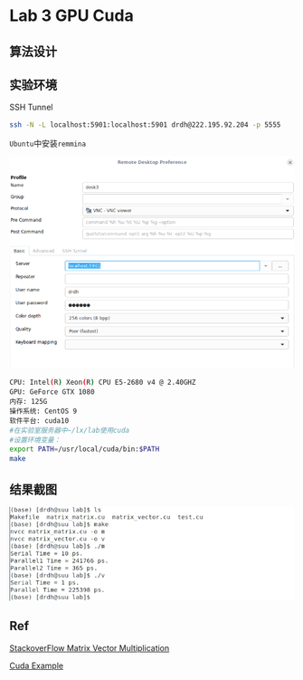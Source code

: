 # Lab 3 GPU Cuda

## 算法设计





## 实验环境

SSH Tunnel

```bash
ssh -N -L localhost:5901:localhost:5901 drdh@222.195.92.204 -p 5555
```

`Ubuntu`中安装`remmina` 

![1556336875446](README.assets/1556336875446.png)



```bash
CPU: Intel(R) Xeon(R) CPU E5-2680 v4 @ 2.40GHZ
GPU: GeForce GTX 1080
内存: 125G
操作系统: CentOS 9
软件平台: cuda10
#在实验室服务器中~/lx/lab使用cuda
#设置环境变量：
export PATH=/usr/local/cuda/bin:$PATH 
make
```

## 结果截图

![1555578528463](README.assets/1555578528463.png)

## Ref

[StackoverFlow Matrix Vector Multiplication](<https://stackoverflow.com/questions/26417475/matrix-vector-multiplication-in-cuda-benchmarking-performance>)

[Cuda Example](<https://people.cs.pitt.edu/~melhem/courses/xx45p/cuda_examples.pdf>)
